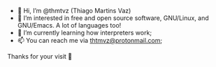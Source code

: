 - 👋 Hi, I’m @thmtvz (Thiago Martins Vaz)
- 👀 I’m interested in free and open source software, GNU/Linux, and GNU/Emacs. A lot of languages too!
- 🌱 I’m currently learning how interpreters work;
- 📫 You can reach me via thtmvz@protonmail.com;

Thanks for your visit 🙂
